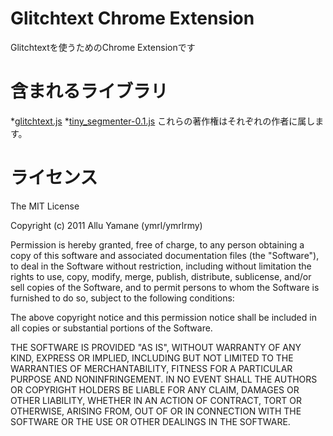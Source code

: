Glitchtext Chrome Extension
==============
Glitchtextを使うためのChrome Extensionです


含まれるライブラリ
==============
*[glitchtext.js](https://github.com/shokai/js-glitchtext)
*[tiny_segmenter-0.1.js](http://chasen.org/~taku/software/TinySegmenter/)
これらの著作権はそれぞれの作者に属します。

ライセンス
==============
The MIT License

Copyright (c) 2011 Allu Yamane (ymrl/ymrlrmy)

Permission is hereby granted, free of charge, to any person obtaining a copy
of this software and associated documentation files (the "Software"), to deal
in the Software without restriction, including without limitation the rights
to use, copy, modify, merge, publish, distribute, sublicense, and/or sell
copies of the Software, and to permit persons to whom the Software is
furnished to do so, subject to the following conditions:

The above copyright notice and this permission notice shall be included in
all copies or substantial portions of the Software.

THE SOFTWARE IS PROVIDED "AS IS", WITHOUT WARRANTY OF ANY KIND, EXPRESS OR
IMPLIED, INCLUDING BUT NOT LIMITED TO THE WARRANTIES OF MERCHANTABILITY,
FITNESS FOR A PARTICULAR PURPOSE AND NONINFRINGEMENT. IN NO EVENT SHALL THE
AUTHORS OR COPYRIGHT HOLDERS BE LIABLE FOR ANY CLAIM, DAMAGES OR OTHER
LIABILITY, WHETHER IN AN ACTION OF CONTRACT, TORT OR OTHERWISE, ARISING FROM,
OUT OF OR IN CONNECTION WITH THE SOFTWARE OR THE USE OR OTHER DEALINGS IN
THE SOFTWARE.
